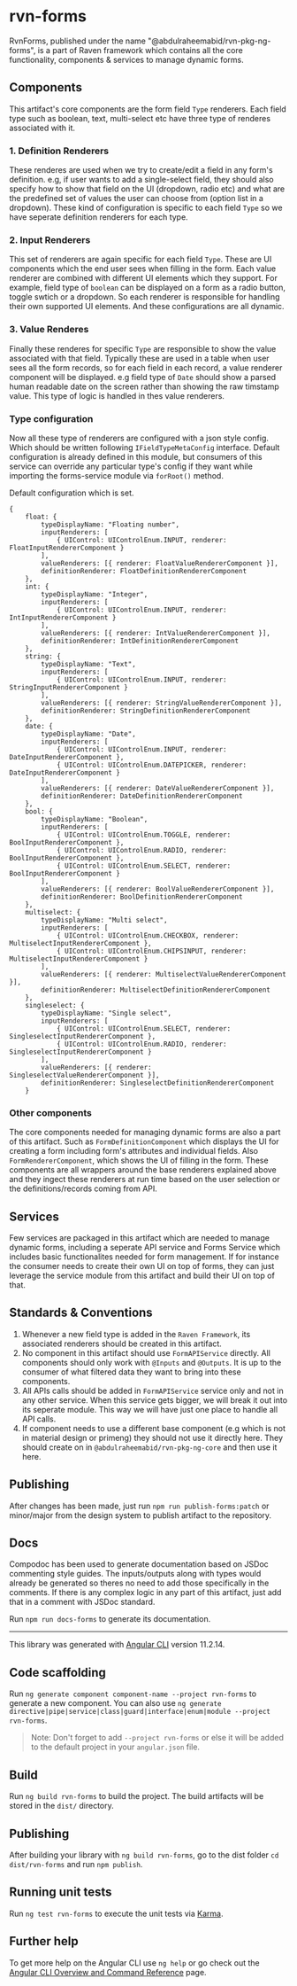 # rvn-forms
RvnForms, published under the name "@abdulraheemabid/rvn-pkg-ng-forms", is a part of Raven framework which contains all the core functionality, components & services to manage dynamic forms.

## Components
This artifact's core components are the form field `Type` renderers. Each field type such as boolean, text, multi-select etc have three type of renderes associated with it.

### 1. Definition Renderers
These renderes are used when we try to create/edit a field in any form's definition. e.g, if user wants to add a single-select field, they should also specify how to show that field on the UI (dropdown, radio etc) and what are the predefined set of values the user can choose from (option list in a dropdown). These kind of configuration is specific to each field `Type` so we have seperate definition renderers for each type. 

### 2. Input Renderers
This set of renderers are again specific for each field `Type`. These are UI components which the end user sees when filling in the form. Each value renderer are combined with different UI elements which they support. For example, field type of `boolean` can be displayed on a form as a radio button, toggle swtich or a dropdown. So each renderer is responsible for handling their own supported UI elements. And these configurations are all dynamic.

### 3. Value Renderes
Finally these renderes for specific `Type` are responsible to show the value associated with that field. Typically these are used in a table when user sees all the form records, so for each field in each record, a value renderer component will be displayed. e.g field type of `Date` should show a parsed human readable date on the screen rather than showing the raw timstamp value. This type of logic is handled in thes value renderers. 

### Type configuration
Now all these type of renderers are configured with a json style config. Which should be written following `IFieldTypeMetaConfig` interface. Default configuration is already defined in this module, but consumers of this service can override any particular type's config if they want while importing the forms-service module via `forRoot()` method.

Default configuration which is set.
```
{
    float: {
        typeDisplayName: "Floating number",
        inputRenderers: [
            { UIControl: UIControlEnum.INPUT, renderer: FloatInputRendererComponent }
        ],
        valueRenderers: [{ renderer: FloatValueRendererComponent }],
        definitionRenderer: FloatDefinitionRendererComponent
    },
    int: {
        typeDisplayName: "Integer",
        inputRenderers: [
            { UIControl: UIControlEnum.INPUT, renderer: IntInputRendererComponent }
        ],
        valueRenderers: [{ renderer: IntValueRendererComponent }],
        definitionRenderer: IntDefinitionRendererComponent
    },
    string: {
        typeDisplayName: "Text",
        inputRenderers: [
            { UIControl: UIControlEnum.INPUT, renderer: StringInputRendererComponent }
        ],
        valueRenderers: [{ renderer: StringValueRendererComponent }],
        definitionRenderer: StringDefinitionRendererComponent
    },
    date: {
        typeDisplayName: "Date",
        inputRenderers: [
            { UIControl: UIControlEnum.INPUT, renderer: DateInputRendererComponent },
            { UIControl: UIControlEnum.DATEPICKER, renderer: DateInputRendererComponent }
        ],
        valueRenderers: [{ renderer: DateValueRendererComponent }],
        definitionRenderer: DateDefinitionRendererComponent
    },
    bool: {
        typeDisplayName: "Boolean",
        inputRenderers: [
            { UIControl: UIControlEnum.TOGGLE, renderer: BoolInputRendererComponent },
            { UIControl: UIControlEnum.RADIO, renderer: BoolInputRendererComponent },
            { UIControl: UIControlEnum.SELECT, renderer: BoolInputRendererComponent }
        ],
        valueRenderers: [{ renderer: BoolValueRendererComponent }],
        definitionRenderer: BoolDefinitionRendererComponent
    },
    multiselect: {
        typeDisplayName: "Multi select",
        inputRenderers: [
            { UIControl: UIControlEnum.CHECKBOX, renderer: MultiselectInputRendererComponent },
            { UIControl: UIControlEnum.CHIPSINPUT, renderer: MultiselectInputRendererComponent }
        ],
        valueRenderers: [{ renderer: MultiselectValueRendererComponent }],
        definitionRenderer: MultiselectDefinitionRendererComponent
    },
    singleselect: {
        typeDisplayName: "Single select",
        inputRenderers: [
            { UIControl: UIControlEnum.SELECT, renderer: SingleselectInputRendererComponent },
            { UIControl: UIControlEnum.RADIO, renderer: SingleselectInputRendererComponent }
        ],
        valueRenderers: [{ renderer: SingleselectValueRendererComponent }],
        definitionRenderer: SingleselectDefinitionRendererComponent
    }
```

### Other components
The core components needed for managing dynamic forms are also a part of this artifact. Such as `FormDefinitionComponent` which displays the UI for creating a form including form's attributes and individual fields. Also `FormRendererComponent`, which shows the UI of filling in the form. These components are all wrappers around the base renderers explained above and they ingect these renderers at run time based on the user selection or the definitions/records coming from API.

## Services
Few services are packaged in this artifact which are needed to manage dynamic forms, including a seperate API service and Forms Service which includes basic functionalites needed for form management. If for instance the consumer needs to create their own UI on top of forms, they can just leverage the service module from this artifact and build their UI on top of that. 

## Standards & Conventions
1. Whenever a new field type is added in the `Raven Framework`, its associated renderers should be created in this artifact.
2. No component in this artifact should use `FormAPIService` directly. All components should only work with `@Inputs` and `@Outputs`. It is up to the consumer of what filtered data they want to bring into these components.
3. All APIs calls should be added in `FormAPIService` service only and not in any other service. When this service gets bigger, we will break it out into its seperate module. This way we will have just one place to handle all API calls.
4. If component needs to use a different base component (e.g which is not in material design or primeng) they should not use it directly here. They should create on in `@abdulraheemabid/rvn-pkg-ng-core` and then use it here.

## Publishing
After changes has been made, just run `npm run publish-forms:patch` or minor/major from the design system to publish artifact to the repository.

## Docs
Compodoc has been used to generate documentation based on JSDoc commenting style guides. The inputs/outputs along with types would already be generated so theres no need to add those specifically in the comments. If there is any complex logic in any part of this artifact, just add that in a comment with JSDoc standard. 

Run `npm run docs-forms` to generate its documentation.


----------------

This library was generated with [Angular CLI](https://github.com/angular/angular-cli) version 11.2.14.

## Code scaffolding

Run `ng generate component component-name --project rvn-forms` to generate a new component. You can also use `ng generate directive|pipe|service|class|guard|interface|enum|module --project rvn-forms`.
> Note: Don't forget to add `--project rvn-forms` or else it will be added to the default project in your `angular.json` file. 

## Build

Run `ng build rvn-forms` to build the project. The build artifacts will be stored in the `dist/` directory.

## Publishing

After building your library with `ng build rvn-forms`, go to the dist folder `cd dist/rvn-forms` and run `npm publish`.

## Running unit tests

Run `ng test rvn-forms` to execute the unit tests via [Karma](https://karma-runner.github.io).

## Further help

To get more help on the Angular CLI use `ng help` or go check out the [Angular CLI Overview and Command Reference](https://angular.io/cli) page.
